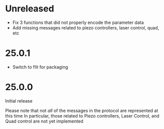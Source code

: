 # Unreleased

- Fix 3 functions that did not properly encode the parameter data
- Add missing messages related to piezo controllers, laser control, quad, etc

# 25.0.1

- Switch to flit for packaging

# 25.0.0

Initial release

Please note that not _all_ of the messages in the protocol are represented at this time
In particular, those related to Piezo controllers, Laser Control, and Quad control are not yet implemented
